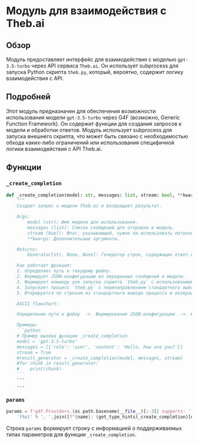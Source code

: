 # Модуль для взаимодействия с Theb.ai
## Обзор

Модуль предоставляет интерфейс для взаимодействия с моделью `gpt-3.5-turbo` через API сервиса `Theb.ai`. Он использует subprocess для запуска Python скрипта `theb.py`, который, вероятно, содержит логику взаимодействия с API.

## Подробней

Этот модуль предназначен для обеспечения возможности использования модели `gpt-3.5-turbo` через G4F (возможно, Generic Function Framework). Он содержит функции для создания запросов к модели и обработки ответов. Модуль использует subprocess для запуска внешнего скрипта, что может быть связано с необходимостью обхода каких-либо ограничений или использования специфичной логики взаимодействия с API Theb.ai.

## Функции

### `_create_completion`

```python
def _create_completion(model: str, messages: list, stream: bool, **kwargs):
    """
    Создает запрос к модели Theb.ai и возвращает результат.

    Args:
        model (str): Имя модели для использования.
        messages (list): Список сообщений для отправки в модель.
        stream (bool): Флаг, указывающий, нужно ли использовать потоковый режим.
        **kwargs: Дополнительные аргументы.

    Returns:
        Generator[str, None, None]: Генератор строк, содержащих ответ от модели.

    Как работает функция:
    1. Определяет путь к текущему файлу.
    2. Формирует JSON-конфигурацию из переданных сообщений и модели.
    3. Формирует команду для запуска скрипта `theb.py` с использованием `python3` и передает JSON-конфигурацию в качестве аргумента.
    4. Запускает процесс `theb.py` с перенаправлением стандартного вывода в канал.
    5. Итерируется по строкам из стандартного вывода процесса и возвращает их в виде генератора.

    ASCII flowchart:

    Определение пути к файлу  ->  Формирование JSON-конфигурации  ->  Формирование команды для запуска скрипта  ->  Запуск процесса `theb.py`  ->  Итерация по строкам из стандартного вывода процесса

    Примеры:
    ```python
    # Пример вызова функции _create_completion
    model = 'gpt-3.5-turbo'
    messages = [{'role': 'user', 'content': 'Hello, how are you?'}]
    stream = True
    #result_generator = _create_completion(model, messages, stream)
    #for chunk in result_generator:
    #    print(chunk)
    ```
    """
    ...
```

### `params`

```python
params = f'g4f.Providers.{os.path.basename(__file__)[:-3]} supports: ' + \
    '(%s)' % ', '.join([f"{name}: {get_type_hints(_create_completion)[name].__name__}" for name in _create_completion.__code__.co_varnames[:_create_completion.__code__.co_argcount]])
```

Строка `params` формирует строку с информацией о поддерживаемых типах параметров для функции `_create_completion`.
```